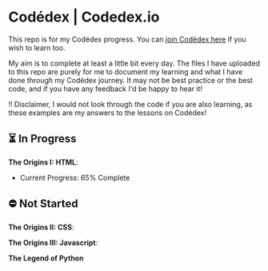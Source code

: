 
# Codédex | Codedex.io

This repo is for my Codédex progress. You can [join Codédex here](https://www.codedex.io/home) if you wish to learn too.

My aim is to complete at least a little bit every day. The files I have uploaded to this repo are purely for me to document my learning and what I have done through my Codédex journey. It may not be best practice or the best code, and if you have any feedback I'd be happy to hear it!

‼️ Disclaimer, I would not look through the code if you are also learning, as these examples are my answers to the lessons on Codédex!

## ⏳ In Progress 

**The Origins I: HTML**: 
- Current Progress: 65% Complete








## ⛔️ Not Started

**The Origins II: CSS**:


**The Origins III: Javascript**:


**The Legend of Python**
